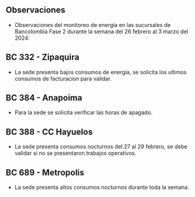 ## Observaciones

<div align="right">

<!--<span style="font-size: smaller;"> Reporte semanal elaborado 02/01/2024</span> -->

</div>

- Observaciones del monitoreo de energía en las sucursales de Bancolombia Fase 2 durante la semana del 26 febrero al 3 marzo del 2024:

<!-- ## ## BC 044 - Piedecuesta -->

<!-- Se corrige novedad de la carga del AA, para el 2 de mayo se puede tomar sede como referencia. Carga del aire era muy pequeña -->

<!-- ## ## BC 061 - Carrera Primera

-El cambio que presento la sede fue porque se pusieron las cargas de los cajeros que siempre funcionan

- La sede modificó su patrón de consumo histórico a partir del 30 de noviembre de 2023, especialmente en lo que respecta a los consumos nocturnos.-->

<!-- Se normaliza la novedad en la carga de aire acondicionado fuera del horario laboral a partir del 25 de noviembre, lo que resultará en una disminución en el consumo de energía y se reflejará en ahorros.-->

## BC 332 - Zipaquira

- La sede presenta bajos consumos de energía, se solicita  los ultimos consumos de facturacíon para validar.

<!--## BC 367 - Granada Meta -->
## BC 384 - Anapoima 

- Para la sede se solicita verificar las horas de apagado.

## BC 388 - CC Hayuelos

- La sede presenta consumos nocturnos del 27 al 29 febrero, se debe validar si no se presentaron trabajos operativos.

## BC 689 - Metropolis

- La sede presenta altos consumos nocturnos durante toda la semana.

<!--## BC 802 - Puerto Lopez -->